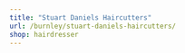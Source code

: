 ```yaml
---
title: "Stuart Daniels Haircutters"
url: /burnley/stuart-daniels-haircutters/
shop: hairdresser
---
```


